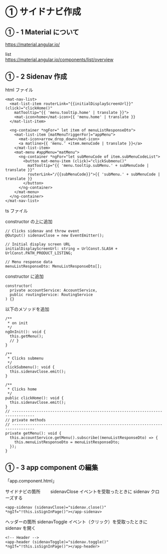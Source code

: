 # ① サイドナビ作成

## ① - 1 Material について

https://material.angular.io/

list  
https://material.angular.io/components/list/overview

## ① - 2 Sidenav 作成

html ファイル

```
<mat-nav-list>
  <mat-list-item routerLink="{{initialDisplayScreenUrl}}" (click)="clickHome()"
    matTooltip="{{ 'menu.tooltip.home' | translate }}">
    <mat-icon>home</mat-icon>{{ 'menu.home' | translate }}
  </mat-list-item>

  <ng-container *ngFor=" let item of menuListResponseDto">
    <mat-list-item [matMenuTriggerFor]="appMenu">
      <mat-icon>arrow_drop_down</mat-icon>
      <a matline>{{ 'menu.' +item.menuCode | translate }}</a>
    </mat-list-item>
    <mat-menu #appMenu="matMenu">
      <ng-container *ngFor="let subMenuCode of item.subMenuCodeList">
        <button mat-menu-item (click)="clickSubmenu()"
          matTooltip="{{ 'menu.tooltip.subMenu.' + subMenuCode | translate }}"
          routerLink="/{{subMenuCode}}">{{ 'subMenu.' + subMenuCode | translate }}
        </button>
      </ng-container>
    </mat-menu>
  </ng-container>
</mat-nav-list>
```

ts ファイル

constructor の上に追加

```
// Clicks sidenav and throw event
@Output() sidenavClose = new EventEmitter();

// Initial display screen URL
initialDisplayScreenUrl: string = UrlConst.SLASH + UrlConst.PATH_PRODUCT_LISTING;

// Menu response data
menuListResponseDto: MenuListResponseDto[];
```

constructor に追加

```
constructor(
  private accountService: AccountService,
  public routingService: RoutingService
) {}
```

以下のメソッドを追加

```
/**
 * on init
 */
ngOnInit(): void {
  this.getMenu();
  // }
}

/**
 * Clicks submenu
 */
clickSubmenu(): void {
  this.sidenavClose.emit();
}

/**
 * Clicks home
 */
public clickHome(): void {
  this.sidenavClose.emit();
}
// --------------------------------------------------------------------------------
// private methods
// --------------------------------------------------------------------------------
private getMenu(): void {
  this.accountService.getMenu().subscribe((menuListResponseDto) => {
    this.menuListResponseDto = menuListResponseDto;
  });
}
```

## ① - 3 app component の編集

「app.component.html」

サイドナビの箇所　　
sidenavClose イベントを受取ったときに sidenav クローズする

```
<app-sidenav (sidenavClose)="sidenav.close()" *ngIf="!this.isSignInPage()"></app-sidenav>
```

ヘッダーの箇所
sidenavToggle イベント（クリック）を受取ったときに sidenav を開く

```
<!-- Header -->
<app-header (sidenavToggle)="sidenav.toggle()" *ngIf="!this.isSignInPage()"></app-header>
```
